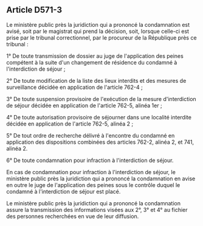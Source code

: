 Article D571-3
----
Le ministère public près la juridiction qui a prononcé la condamnation est
avisé, soit par le magistrat qui prend la décision, soit, lorsque celle-ci est
prise par le tribunal correctionnel, par le procureur de la République près ce
tribunal :

1° De toute transmission de dossier au juge de l'application des peines
compétent à la suite d'un changement de résidence du condamné à l'interdiction
de séjour ;

2° De toute modification de la liste des lieux interdits et des mesures de
surveillance décidée en application de l'article 762-4 ;

3° De toute suspension provisoire de l'exécution de la mesure d'interdiction de
séjour décidée en application de l'article 762-5, alinéa 1er ;

4° De toute autorisation provisoire de séjourner dans une localité interdite
décidée en application de l'article 762-5, alinéa 2 ;

5° De tout ordre de recherche délivré à l'encontre du condamné en application
des dispositions combinées des articles 762-2, alinéa 2, et 741, alinéa 2.

6° De toute condamnation pour infraction à l'interdiction de séjour.

En cas de condamnation pour infraction à l'interdiction de séjour, le ministère
public près la juridiction qui a prononcé la condamnation en avise en outre le
juge de l'application des peines sous le contrôle duquel le condamné à
l'interdiction de séjour est placé.

Le ministère public près la juridiction qui a prononcé la condamnation assure la
transmission des informations visées aux 2°, 3° et 4° au fichier des personnes
recherchées en vue de leur diffusion.
